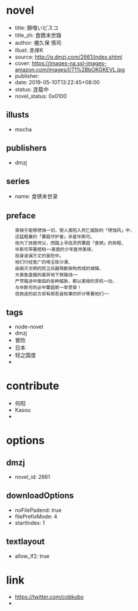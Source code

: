 # novel

- title: 錆喰いビスコ
- title_zh: 食銹末世錄
- author: 瘤久保 慎司
- illust: 赤岸K
- source: http://q.dmzj.com/2661/index.shtml
- cover: https://images-na.ssl-images-amazon.com/images/I/71%2BbOKGKEVL.jpg
- publisher:
- date: 2019-05-10T13:22:45+08:00
- status: 连载中
- novel_status: 0x0100

## illusts

- mocha

## publishers

- dmzj

## series

- name: 食锈末世录

## preface


```
　　穿梭于能够锈蚀一切，使人类陷入死亡威胁的「锈蚀风」中，
　　迅猛粗暴的「蕈菇守护者」赤星毕斯可。
　　他为了拯救师父，而踏上寻找灵药蕈菇「食锈」的旅程。
　　毕斯可带著搭档──美貌的少年医师美禄，
　　投身波澜万丈的冒险中。
　　他们行经宽广的埼玉铁沙漠、
　　由毁灭文明的防卫兵器残骸架构而成的城镇、
　　大章鱼盘据的废弃地下铁路线──
　　严苛路途中面临的各种威胁，都以美禄的灵机一动，
　　与毕斯可的必中蕈菇箭一举贯穿！
　　但旅途的前方却有邪恶县知事的奸计等著他们──
```

## tags

- node-novel
- dmzj
- 冒险
- 日本
- 轻之国度
- 

# contribute

- 何阳
- Kasou
- 

# options

## dmzj

- novel_id: 2661

## downloadOptions

- noFilePadend: true
- filePrefixMode: 4
- startIndex: 1

## textlayout

- allow_lf2: true

# link

- https://twitter.com/cobkubo
- 

